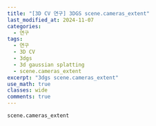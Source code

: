 ```yaml
---
title: "[3D CV 연구] 3DGS scene.cameras_extent"
last_modified_at: 2024-11-07
categories:
  - 연구
tags:
  - 연구
  - 3D CV
  - 3dgs
  - 3d gaussian splatting
  - scene.cameras_extent
excerpt: "3dgs scene.cameras_extent"
use_math: true
classes: wide
comments: true
---
```



```python
scene.cameras_extent
```


